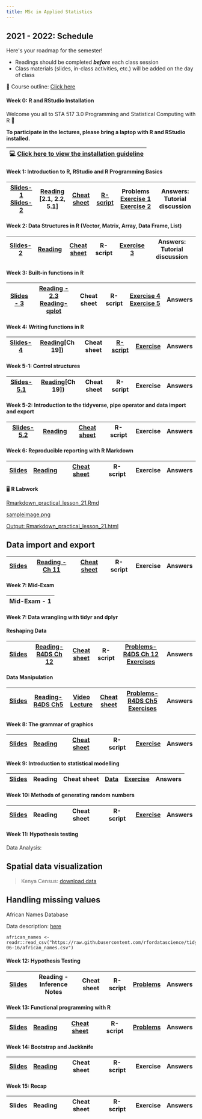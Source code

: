 ```yaml
---
title: MSc in Applied Statistics
---
```



## 2021 - 2022: Schedule


Here's your roadmap for the semester! 

- <i class="fas fa-book-reader"></i> Readings should be completed ***before*** each class session
- <i class="fas fa-university"></i></a> Class materials (slides, in-class activities, etc.) will be added on the day of class

📝 Course outline: [Click here](/msc/STA_517_3_0_Programming_and_Data_Analysis_with_R_MSc_2020.pdf)


#### Week 0: R and RStudio Installation

Welcome you all to STA 517 3.0 Programming and Statistical Computing with R :clap:

**To participate in the lectures, please bring a laptop with R and RStudio installed.** 

|💻 [Click here to view the installation guideline](https://r4fun.netlify.app/blog/topic1/)|
|:-:	|


#### Week 1: Introduction to R, RStudio and R Programming Basics



|[Slides-1](/2021/week0msc.html)  [Slides-2](/2021/week1/l12021msc.html)   	|  [Reading](https://rstudio-education.github.io/hopr/basics.html) [2.1, 2.2, 5.1]  	|  [Cheat sheet](/cheatsheets/baser.pdf) 	| [R-script](/rscript/rscript1.R) | Problems [Exercise 1](https://thiyangt.github.io/rworkbook/index.html) [Exercise 2](https://thiyangt.github.io/rworkbook/intro.html)	| Answers: Tutorial discussion |
|:-:	|:-:	|:-:	|:-:	|:-:	| :-:	|


#### Week 2: Data Structures in R (Vector, Matrix, Array, Data Frame, List) 

|[Slides-2](/slides/l22021msc.html) 	|  [Reading](https://rstudio-education.github.io/hopr/r-objects.html#matrices)	|  [Cheat sheet]((/cheatsheets/baser.pdf)) 	| R-script | [Exercise 3](https://thiyangt.github.io/rworkbook/matrices-arrays-data-frames.html) 	| Answers: Tutorial discussion |
|:-:	|:-:	|:-:	|:-:	|:-:	| :-:	|

#### Week 3: Built-in functions in R

|[Slides - 3](/slides/l32021msc.html)  	| [Reading - 2.3](https://rstudio-education.github.io/hopr/basics.html#functions)  [Reading-qplot](https://ggplot2.tidyverse.org/reference/qplot.html) 	|  Cheat sheet 	| R-script | [Exercise 4](https://thiyangt.github.io/rworkbook/built-in-functions-in-r.html)  [Exercise 5](https://thiyangt.github.io/rworkbook/data-visualization-with-r-qplot.html) 	| Answers |
|:-:	|:-:	|:-:	|:-:	|:-:	| :-:	|

#### Week 4: Writing functions in R 

|[Slides-4](/slides/l42021msc.html)  	|  [Reading](https://r4ds.had.co.nz/functions.html)[Ch 19])	|  Cheat sheet 	| [R-script](/msc_ans/functions.R) | [Exercise]((https://thiyangt.github.io/rworkbook/writing-functions-in-r.html)) 	| Answers |
|:-:	|:-:	|:-:	|:-:	|:-:	| :-:	|

#### Week 5-1: Control structures

|[Slides-5.1](/slides/l5msc2022.html)  	|  [Reading](https://r4ds.had.co.nz/functions.html)[Ch 19])	|  Cheat sheet 	| R-script | Exercise	| Answers |
|:-:	|:-:	|:-:	|:-:	|:-:	| :-:	|

#### Week 5-2: Introduction to the tidyverse, pipe operator and data import and export

|[Slides-5.2](/slides/l6msc2022.html)   	|  [Reading](https://r4ds.had.co.nz/introduction.html) 	|  [Cheat sheet](https://hellor.netlify.app/cheatsheets/tibble.jpeg) 	| R-script | Exercise 	| Answers |
|:-:	|:-:	|:-:	|:-:	|:-:	| :-:	|

#### Week 6: Reproducible reporting with R Markdown

|[Slides](/slides/l72022msc.html)	|  [Reading]((https://r4ds.had.co.nz/r-markdown.html)) 	|  [Cheat sheet]((/cheatsheets/rmarkdown-cheatsheet-2.0.pdf)) 	| R-script | Exercise 	| Answers |
|:-:	|:-:	|:-:	|:-:	|:-:	| :-:	|

🖥️ **R Labwork**

[Rmarkdown_practical_lesson_21.Rmd](/rscripts/rmarkdown_labwork/Rmarkdown_practical_lesson_21.Rmd)

[sampleimage.png](/rscripts/rmarkdown_labwork/sampleimage.png)

[Output: Rmarkdown_practical_lesson_21.html](/rscripts/rmarkdown_labwork/Rmarkdown_practical_lesson_21.html)


## Data import and export

|[Slides](/slides/l8msc.html)	|  [Reading - Ch 11](https://r4ds.had.co.nz/data-import.html)  	|  [Cheat sheet](/cheatsheets/data-import.pdf) 	| R-script | Exercise 	| Answers |
|:-:	|:-:	|:-:	|:-:	|:-:	| :-:	|

#### Week 7: Mid-Exam

|Mid-Exam   - 1	|  
|:-:	|	

#### Week 7: Data wrangling with tidyr and dplyr


#### Reshaping Data

|[Slides](/slides/l9msc.html)    	|  [Reading-R4DS Ch 12](https://r4ds.had.co.nz/tidy-data.html)   	|  [Cheat sheet](/cheatsheets/data-wrangling-cheatsheet.pdf) 	| R-script | [Problems-R4DS Ch 12 Exercises](https://r4ds.had.co.nz/tidy-data.html) 	| Answers |
|:-:	|:-:	|:-:	|:-:	|:-:	| :-:	|

#### Data Manipulation

| [Slides](/slides/l10msc.html)    	|  [Reading-R4DS Ch5](https://r4ds.had.co.nz/transform.html)  	|[Video Lecture](/video.pdf)   |[Cheat sheet](/cheatsheets/data-wrangling-cheatsheet.pdf) 	|  [Problems-R4DS Ch5 Exercises](https://r4ds.had.co.nz/transform.html)	| Answers |
|:-:	|:-:	|:-:	|:-:	|:-:	|:-:|


#### Week 8: The grammar of graphics

|[Slides](/slides/l12msc.html)   	|  [Reading](https://r4ds.had.co.nz/data-visualisation.html) 	|  [Cheat sheet](https://hellor.netlify.app/cheatsheets/ggplot2-cheatsheet.pdf) 	| R-script | [Exercise](https://r4ds.had.co.nz/data-visualisation.html) 	| Answers |
|:-:	|:-:	|:-:	|:-:	|:-:	| :-:	|



#### Week 9: Introduction to statistical modelling

|[Slides](/slides/l13msc.html)   	|  Reading 	|  Cheat sheet 	| [Data](/slides/facebookdata_marketing.rds) | [Exercise](/problems/Regressionmsc.html) 	| Answers |
|:-:	|:-:	|:-:	|:-:	|:-:	| :-:	|

#### Week 10: Methods of generating random numbers

|[Slides](/slides/inverse_transformation_msc.pdf)   	|  Reading 	|  Cheat sheet 	| R-script | [Exercise](/problems/inverse_transform_method.pdf) 	| Answers |
|:-:	|:-:	|:-:	|:-:	|:-:	| :-:	|


#### Week 11: Hypothesis testing

Data Analysis: 

## Spatial data visualization

> Kenya Census: [download data](https://github.com/rfordatascience/tidytuesday/blob/master/data/2021/2021-01-19/readme.md)

## Handling missing values

African Names Database

Data description: [here](https://www.slavevoyages.org/resources/about#african-names-database/0/en/)

```{r}
african_names <- readr::read_csv("https://raw.githubusercontent.com/rfordatascience/tidytuesday/master/data/2020/2020-06-16/african_names.csv")
```

#### Week 12: Hypothesis Testing

|[Slides](https://hellor.netlify.app/slides/Hypothesis_testing.pdf)    	|  Reading -  Inference Notes 	|  Cheat sheet 	| R-script | [Problems](https://hellor.netlify.app/problems/Hypothesis_questions.pdf) 	| Answers |
|:-:	|:-:	|:-:	|:-:	|:-:	| :-:	|


#### Week 13: Functional programming with R

|[Slides](/slides/l16_1_functionals_msc.html)   	|  [Reading](https://adv-r.hadley.nz/functionals.html)  	|  [Cheat sheet](/cheatsheets/purrr.pdf) 	| R-script | [Problems](/problems/Functionals_question.pdf) 	| Answers |
|:-:	|:-:	|:-:	|:-:	|:-:	| :-:	|




#### Week 14:  Bootstrap and Jackknife

|[Slides](/slides/l14bootstrap.html)   	|  [Reading](http://bcs.whfreeman.com/webpub/statistics/ips9e/9781319013387/companionchapters/companionchapter16.pdf) 	|  Cheat sheet 	| R-script | Exercise 	| Answers |
|:-:	|:-:	|:-:	|:-:	|:-:	| :-:	|


#### Week 15:  Recap

|Slides   	|  Reading 	|  Cheat sheet 	| R-script | Exercise 	| Answers |
|:-:	|:-:	|:-:	|:-:	|:-:	| :-:	|

